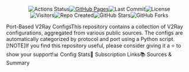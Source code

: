 <p align="center"><!-- Row 1: Core Status Badges --><img src="https://img.shields.io/github/actions/workflow/status/hamedcode/port-based-v2ray-configs/main.yml?style=for-the-badge&logo=githubactions&logoColor=white" alt="Actions Status"><a href="https://hamedcode.github.io/port-based-v2ray-configs/" target="_blank"><img src="https://img.shields.io/badge/Website-online-brightgreen?style=for-the-badge&logo=github" alt="GitHub Pages"></a><img src="https://img.shields.io/github/last-commit/hamedcode/port-based-v2ray-configs?style=for-the-badge&logo=git&logoColor=white" alt="Last Commit"><img src="https://img.shields.io/github/license/hamedcode/port-based-v2ray-configs?style=for-the-badge" alt="License"><br><!-- Row 2: Stats & Social Badges --><img src="https://komarev.com/ghpvc/?username=hamedcode&repo=port-based-v2ray-configs&color=blue&style=for-the-badge" alt="Visitors"><img src="https://img.shields.io/github/created_at/hamedcode/port-based-v2ray-configs?style=for-the-badge&color=informational" alt="Repo Created"><img src="https://img.shields.io/github/stars/hamedcode/port-based-v2ray-configs?style=social" alt="GitHub Stars"><img src="https://img.shields.io/github/forks/hamedcode/port-based-v2ray-configs?style=social" alt="GitHub Forks"></p>Port-Based V2Ray ConfigsThis repository contains a collection of V2Ray configurations, aggregated from various public sources. The configs are automatically categorized by protocol and port using a Python script.[!NOTE]If you find this repository useful, please consider giving it a ⭐️ to show your support!📊 Config Stats<!-- START-STATS --><!-- This section is automatically generated by the script. Do not remove. --><!-- END-STATS -->🔗 Subscription Links<!-- START-LINKS --><!-- This section is automatically generated by the script. Do not remove. --><!-- END-LINKS -->📚 Sources & Summary<!-- START-SOURCES --><!-- This section is automatically generated by the script. Do not remove. --><!-- END-SOURCES -->
